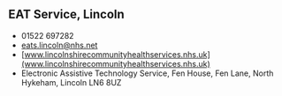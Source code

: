 
## EAT Service, Lincoln

- <i class="fa fa-phone"></i> 01522 697282
- <i class="fa fa-envelope"></i> <a href="mailto:eats.lincoln@nhs.net ">eats.lincoln@nhs.net </a>
- <i class="fa fa-home"></i> [www.lincolnshirecommunityhealthservices.nhs.uk](www.lincolnshirecommunityhealthservices.nhs.uk)
- <i class="fa fa-building"></i> Electronic Assistive Technology Service, Fen House, Fen Lane, North Hykeham, Lincoln LN6 8UZ
